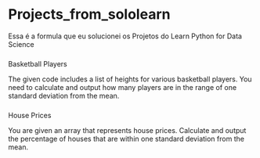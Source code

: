 # Projects_from_sololearn
Essa é a formula que eu solucionei os Projetos do Learn Python for Data Science
###

Basketball Players

The given code includes a list of heights for various basketball players.
You need to calculate and output how many players are in the range of one standard deviation from the mean. 

###

House Prices


You are given an array that represents house prices.
Calculate and output the percentage of houses that are within one standard deviation from the mean. 
